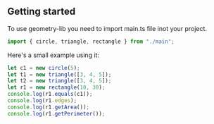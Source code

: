 ## Getting started

To use geometry-lib you need to import main.ts file inot your project.

```typescript
import { circle, triangle, rectangle } from "./main";
```

Here's a small example using it:

```typescript
let c1 = new circle(5);
let t1 = new triangle([3, 4, 5]);
let t2 = new triangle([3, 4, 5]);
let r1 = new rectangle(10, 30);
console.log(r1.equals(c1));
console.log(r1.edges);
console.log(r1.getArea());
console.log(r1.getPerimeter());
```
